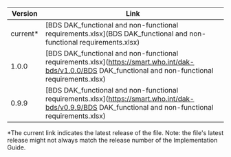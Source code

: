 | Version | Link |
|---|---|
| current* | [BDS DAK_functional and non-functional requirements.xlsx](BDS DAK_functional and non-functional requirements.xlsx) |
|1.0.0 | [BDS DAK_functional and non-functional requirements.xlsx](https://smart.who.int/dak-bds/v1.0.0/BDS DAK_functional and non-functional requirements.xlsx)
|0.9.9 | [BDS DAK_functional and non-functional requirements.xlsx](https://smart.who.int/dak-bds/v0.9.9/BDS DAK_functional and non-functional requirements.xlsx)

*The current link indicates the latest release of the file. Note: the file's latest release might not always match the release number of the Implementation Guide.